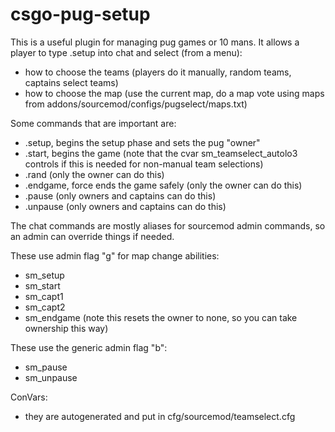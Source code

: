 csgo-pug-setup
===========================

This is a useful plugin for managing pug games or 10 mans. It allows a player to type .setup into chat and select (from a menu):
  - how to choose the teams (players do it manually, random teams, captains select teams)
  - how to choose the map (use the current map, do a map vote using maps from addons/sourcemod/configs/pugselect/maps.txt)

Some commands that are important are:
- .setup, begins the setup phase and sets the pug "owner"
- .start, begins the game (note that the cvar sm_teamselect_autolo3 controls if this is needed for non-manual team selections)
- .rand (only the owner can do this)
- .endgame, force ends the game safely (only the owner can do this)
- .pause (only owners and captains can do this)
- .unpause (only owners and captains can do this)

The chat commands are mostly aliases for sourcemod admin commands, so an admin can override things if needed.

These use admin flag "g" for map change abilities:
- sm_setup
- sm_start
- sm_capt1 <player>
- sm_capt2 <player>
- sm_endgame (note this resets the owner to none, so you can take ownership this way)

These use the generic admin flag "b":
- sm_pause
- sm_unpause

ConVars:
- they are autogenerated and put in cfg/sourcemod/teamselect.cfg
